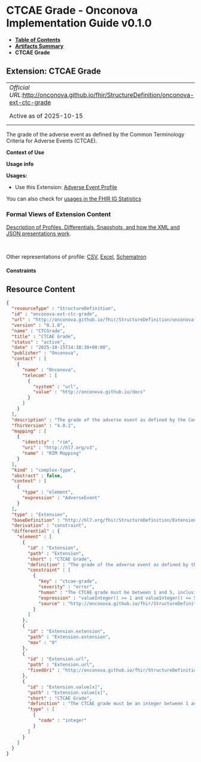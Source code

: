 # CTCAE Grade - Onconova Implementation Guide v0.1.0

* [**Table of Contents**](toc.md)
* [**Artifacts Summary**](artifacts.md)
* **CTCAE Grade**

## Extension: CTCAE Grade 

| | |
| :--- | :--- |
| *Official URL*:http://onconova.github.io/fhir/StructureDefinition/onconova-ext-ctc-grade | *Version*:0.1.0 |
| Active as of 2025-10-15 | *Computable Name*:CTCGrade |

The grade of the adverse event as defined by the Common Terminology Criteria for Adverse Events (CTCAE).

**Context of Use**

**Usage info**

**Usages:**

* Use this Extension: [Adverse Event Profile](StructureDefinition-onconova-adverse-event.md)

You can also check for [usages in the FHIR IG Statistics](https://packages2.fhir.org/xig/onconova.fhir|current/StructureDefinition/onconova-ext-ctc-grade)

### Formal Views of Extension Content

 [Description of Profiles, Differentials, Snapshots, and how the XML and JSON presentations work](http://build.fhir.org/ig/FHIR/ig-guidance/readingIgs.html#structure-definitions). 

 

Other representations of profile: [CSV](StructureDefinition-onconova-ext-ctc-grade.csv), [Excel](StructureDefinition-onconova-ext-ctc-grade.xlsx), [Schematron](StructureDefinition-onconova-ext-ctc-grade.sch) 

#### Constraints



## Resource Content

```json
{
  "resourceType" : "StructureDefinition",
  "id" : "onconova-ext-ctc-grade",
  "url" : "http://onconova.github.io/fhir/StructureDefinition/onconova-ext-ctc-grade",
  "version" : "0.1.0",
  "name" : "CTCGrade",
  "title" : "CTCAE Grade",
  "status" : "active",
  "date" : "2025-10-15T14:38:38+00:00",
  "publisher" : "Onconova",
  "contact" : [
    {
      "name" : "Onconova",
      "telecom" : [
        {
          "system" : "url",
          "value" : "http://onconova.github.io/docs"
        }
      ]
    }
  ],
  "description" : "The grade of the adverse event as defined by the Common Terminology Criteria for Adverse Events (CTCAE).",
  "fhirVersion" : "4.0.1",
  "mapping" : [
    {
      "identity" : "rim",
      "uri" : "http://hl7.org/v3",
      "name" : "RIM Mapping"
    }
  ],
  "kind" : "complex-type",
  "abstract" : false,
  "context" : [
    {
      "type" : "element",
      "expression" : "AdverseEvent"
    }
  ],
  "type" : "Extension",
  "baseDefinition" : "http://hl7.org/fhir/StructureDefinition/Extension|4.0.1",
  "derivation" : "constraint",
  "differential" : {
    "element" : [
      {
        "id" : "Extension",
        "path" : "Extension",
        "short" : "CTCAE Grade",
        "definition" : "The grade of the adverse event as defined by the Common Terminology Criteria for Adverse Events (CTCAE).",
        "constraint" : [
          {
            "key" : "ctcae-grade",
            "severity" : "error",
            "human" : "The CTCAE grade must be between 1 and 5, inclusive.",
            "expression" : "valueInteger() >= 1 and valueInteger() <= 5",
            "source" : "http://onconova.github.io/fhir/StructureDefinition/onconova-ext-ctc-grade|0.1.0"
          }
        ]
      },
      {
        "id" : "Extension.extension",
        "path" : "Extension.extension",
        "max" : "0"
      },
      {
        "id" : "Extension.url",
        "path" : "Extension.url",
        "fixedUri" : "http://onconova.github.io/fhir/StructureDefinition/onconova-ext-ctc-grade"
      },
      {
        "id" : "Extension.value[x]",
        "path" : "Extension.value[x]",
        "short" : "CTCAE Grade",
        "definition" : "The CTCAE grade must be an integer between 1 and 5, inclusive.",
        "type" : [
          {
            "code" : "integer"
          }
        ]
      }
    ]
  }
}

```
